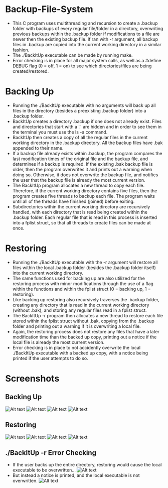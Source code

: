 # Backup-File-System
* This C program uses multithreading and recursion to create a .backup folder with backups of every regular file/folder in a directory, overwriting previous backups within the .backup folder if modifications to a file are newer then the existing backup file. If ran with -r argument, all backup files in .backup are copied into the current working directory in a similar fashion.
* The ./BackItUp executable can be made by running make.
* Error checking is in place for all major system calls, as well as a #define DEBUG flag (0 = off, 1 = on) to see which directories/files are being created/restored.
# Backing Up
* Running the ./BackItUp executable with no arguments will back up all files in the directory (besides a preexisting .backup folder) into a .backup folder.
* BackItUp creates a directory .backup if one does not already exist. Files and directories that start with a '.' are hidden and in order to see them in the terminal you must use the ls -a command.
* BackItUp then creates a copy of all the regular files in the current working directory in the .backup directory. All the backup files have .bak appended to their name.
* If a backup file already exists within .backup, the program compares the last modification times of the original file and the backup file, and determines if a backup is required. If the existing .bak backup file is older, then the program overwrites it and prints out a warning when doing so. Otherwise, it does not overwrite the backup file, and notifies the user that the backup file is already the most current version.
* The BackItUp program allocates a new thread to copy each file. Therefore, if the current working directory contains five files, then the program creates five threads to backup each file. The program waits until all of the threads have finished (joined) before exiting.
* Subdirectories within the current working directory are recursively handled, with each directory that is read being created within the .backup folder. Each regular file that is read in this process is inserted into a fplist struct, so that all threads to create files can be made at once.
# Restoring
* Running the ./BackItUp executable with the -r argument will restore all files within the local .backup folder (besides the .backup folder itself) into the current working directory.
* The same functions used for backing up are also utilized for the restoring process with minor modifications through the use of a flag within the functions and within the fplist struct (0 = backing up, 1 = restoring).
* Like backing up restoring also recursively traverses the .backup folder, creating any directory that is read in the current working directory (without .bak), and storing any regular files read in a fplist struct.
* The BackItUp -r program then allocates a new thread to restore each file stored within the fplist struct without .bak, copying from the .backup folder and printing out a warning if it is overwriting a local file.
* Again, the restoring process does not restore any files that have a later modification time than the backed up copy, printing out a notice if the local file is already the most current version.
* Error checking is in place to not accidently overwrite the local ./BackItUp executable with a backed up copy, with a notice being printed if the user attempts to do so.
# Screenshots
## Backing Up
![Alt text](/screenshots/backup1.png?raw=true "backup1")
![Alt text](/screenshots/backup2.png?raw=true "backup2")
![Alt text](/screenshots/backup3.png?raw=true "backup3")
![Alt text](/screenshots/backup4.png?raw=true "backup4")
## Restoring
![Alt text](/screenshots/restore1.png?raw=true "restore1")
![Alt text](/screenshots/restore2.png?raw=true "restore2")
![Alt text](/screenshots/restore3.png?raw=true "restore3")
![Alt text](/screenshots/restore4.png?raw=true "restore4")
## ./BackItUp -r Error Checking
* If the user backs up the entire directory, restoring would cause the local executable to be overwritten...
![Alt text](/screenshots/both1.png?raw=true "both1")
* But instead a notice is printed, and the local executable is not overwritten.
![Alt text](/screenshots/both2.png?raw=true "both2")